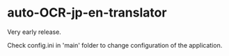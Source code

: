 # auto-OCR-jp-en-translator

Very early release.

Check config.ini in 'main' folder to change configuration of the application.
